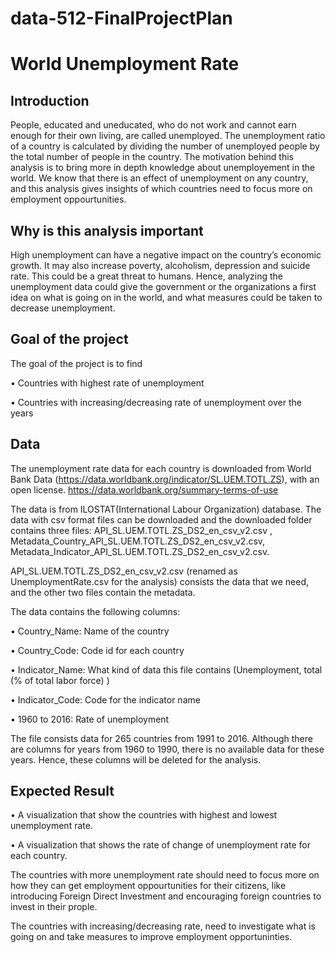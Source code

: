 # data-512-FinalProjectPlan


# World Unemployment Rate

## Introduction

People, educated and uneducated, who do not work and cannot earn enough for their own living, are called unemployed. The unemployment ratio of a country is calculated by dividing the number of unemployed people by the total number of people in the country. The motivation behind this analysis is to bring more in depth knowledge about unemployement in the world. We know that there is an effect of unemployment on any country, and this analysis gives insights of which countries need to focus more on employment oppourtunities.

## Why is this analysis important

High unemployment can have a negative impact on the country’s economic growth. It may also increase poverty, alcoholism, depression and suicide rate. This could be a great threat to humans. 
Hence, analyzing the unemployment data could give the government or the organizations a first idea on what is going on in the world, and what measures could be taken to decrease unemployment.

## Goal of the project
The goal of the project is to find 

•	Countries with highest rate of unemployment

•	Countries with increasing/decreasing rate of unemployment over the years

## Data

The unemployment rate data for each country is downloaded from World Bank Data (https://data.worldbank.org/indicator/SL.UEM.TOTL.ZS), with an open license. 
https://data.worldbank.org/summary-terms-of-use

The data is from ILOSTAT(International Labour Organization) database. The data with csv format files can be downloaded and the downloaded folder contains three files: API_SL.UEM.TOTL.ZS_DS2_en_csv_v2.csv , Metadata_Country_API_SL.UEM.TOTL.ZS_DS2_en_csv_v2.csv, Metadata_Indicator_API_SL.UEM.TOTL.ZS_DS2_en_csv_v2.csv.

API_SL.UEM.TOTL.ZS_DS2_en_csv_v2.csv (renamed as UnemploymentRate.csv for the analysis) consists the data that we need, and the other two files contain the metadata.

The data contains the following columns:

• Country_Name:	Name of the country

• Country_Code:	Code id for each country

• Indicator_Name:	What kind of data this file contains (Unemployment, total (% of total labor force) )

• Indicator_Code:	Code for the indicator name

• 1960 to 2016:	Rate of unemployment


The file consists data for 265 countries from 1991 to 2016. Although there are columns for years from 1960 to 1990, there is no available data for these years. Hence, these columns will be deleted for the analysis.

## Expected Result

•	A visualization that show the countries with highest and lowest unemployment rate. 

•	A visualization that shows the rate of change of unemployment rate for each country.

The countries with more unemployment rate should need to focus more on how they can get employment oppourtunities for their citizens, like introducing Foreign Direct Investment and encouraging foreign countries to invest in their prople. 

The countries with increasing/decreasing rate, need to investigate what is going on and take measures to improve employment opportuninties.

